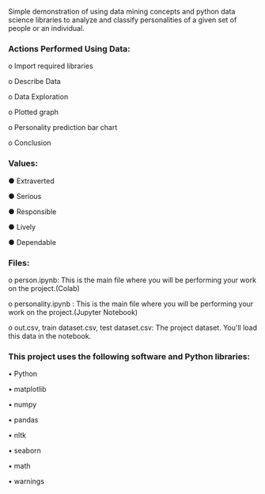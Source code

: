 Simple demonstration of using data mining concepts and python data science libraries to analyze and classify personalities of a given set of people or an individual.
### Actions Performed Using Data:

o	Import required libraries

o	Describe Data


o	Data Exploration

o	Plotted graph


o	Personality prediction bar chart

o	Conclusion

### Values:

●	Extraverted 

●	Serious 

●	Responsible 

●	Lively 

●	Dependable 

### Files:

o	person.ipynb: This is the main file where you will be performing your work on the project.(Colab)

o	personality.ipynb : This is the main file where you will be performing your work on the project.(Jupyter Notebook)

o	out.csv, train dataset.csv, test dataset.csv: The project dataset. You'll load this data in the notebook.

### This project uses the following software and Python libraries:

•	Python 

•	matplotlib

•	numpy

•	pandas

•	nltk

•	seaborn

•	math

•	warnings


